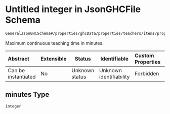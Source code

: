 # Untitled integer in JsonGHCFile Schema

```txt
GeneralJsonGHCSchema#/properties/ghcData/properties/teachers/items/properties/settings/items/properties/maxContinuousTeaching/properties/minutes
```

Maximum continuous teaching time in minutes.


| Abstract            | Extensible | Status         | Identifiable            | Custom Properties | Additional Properties | Access Restrictions | Defined In                                                         |
| :------------------ | ---------- | -------------- | ----------------------- | :---------------- | --------------------- | ------------------- | ------------------------------------------------------------------ |
| Can be instantiated | No         | Unknown status | Unknown identifiability | Forbidden         | Allowed               | none                | [ghc.schema.json\*](../out/ghc.schema.json "open original schema") |

## minutes Type

`integer`
